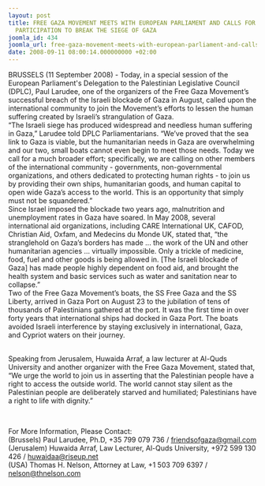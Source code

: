 ```yaml
---
layout: post
title: FREE GAZA MOVEMENT MEETS WITH EUROPEAN PARLIAMENT AND CALLS FOR WIDE INTERNATIONAL
  PARTICIPATION TO BREAK THE SIEGE OF GAZA
joomla_id: 434
joomla_url: free-gaza-movement-meets-with-european-parliament-and-calls-for-wide-international-participation-to-break-the-siege-of-gaza
date: 2008-09-11 08:00:14.000000000 +02:00
---
```

BRUSSELS (11 September 2008) - Today, in a special session of the European Parliament's Delegation to the Palestinian Legislative Council (DPLC), Paul Larudee, one of the organizers of the Free Gaza Movement&rsquo;s successful breach of the Israeli blockade of Gaza in August, called upon the international community to join the Movement&rsquo;s efforts to lessen the human suffering created by Israeli&rsquo;s strangulation of Gaza. <br />&ldquo;The Israeli siege has produced widespread and needless human suffering in Gaza,&rdquo; Larudee told DPLC Parliamentarians. &ldquo;We&rsquo;ve proved that the sea link to Gaza is viable, but the humanitarian needs in Gaza are overwhelming and our two, small boats cannot even begin to meet those needs. Today we call for a much broader effort; specifically, we are calling on other members of the international community - governments, non-governmental organizations, and others dedicated to protecting human rights - to join us by providing their own ships, humanitarian goods, and human capital to open wide Gaza&rsquo;s access to the world. This is an opportunity that simply must not be squandered.&rdquo;<br />Since Israel imposed the blockade two years ago, malnutrition and unemployment rates in Gaza have soared. In May 2008, several international aid organizations, including CARE International UK, CAFOD, Christian Aid, Oxfam, and Medecins du Monde UK, stated that, &ldquo;the stranglehold on Gaza&rsquo;s borders has made ... the work of the UN and other humanitarian agencies ... virtually impossible. Only a trickle of medicine, food, fuel and other goods is being allowed in. [The Israeli blockade of Gaza] has made people highly dependent on food aid, and brought the health system and basic services such as water and sanitation near to collapse.&rdquo;<br />Two of the Free Gaza Movement&rsquo;s boats, the SS Free Gaza and the SS Liberty, arrived in Gaza Port on August 23 to the jubilation of tens of thousands of Palestinians gathered at the port. It was the first time in over forty years that international ships had docked in Gaza Port. The boats avoided Israeli interference by staying exclusively in international, Gaza, and Cypriot waters on their journey.<br />&nbsp;<br /><p>Speaking from Jerusalem, Huwaida Arraf, a law lecturer at Al-Quds University and another organizer with the Free Gaza Movement, stated that, &ldquo;We urge the world to join us in asserting that the Palestinian people have a right to access the outside world. The world cannot stay silent as the Palestinian people are deliberately starved and humiliated; Palestinians have a right to life with dignity.&rdquo;</p><p>&nbsp;</p>For More Information, Please Contact: <br />(Brussels) Paul Larudee, Ph.D, +35 799 079 736 / friendsofgaza@gmail.com<br />(Jerusalem) Huwaida Arraf, Law Lecturer, Al-Quds University, +972 599 130 426 / huwaidaa@riseup.net<br />(USA) Thomas H. Nelson, Attorney at Law, +1 503 709 6397 / nelson@thnelson.com<br /><p><a href=""></a></p>
